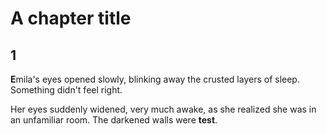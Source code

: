 # A chapter title
## 1

**E**mila's eyes opened slowly, blinking away the crusted layers of sleep. Something didn't feel right.

Her eyes suddenly widened, very much awake, as she realized she was in an unfamiliar room. The darkened walls were **test**.